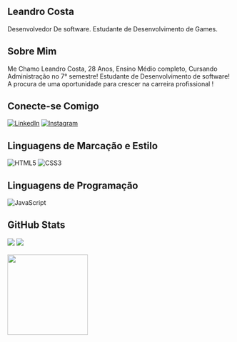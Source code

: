 ## Leandro Costa

Desenvolvedor De software.
Estudante de Desenvolvimento de Games.

## Sobre Mim
Me Chamo Leandro Costa, 28 Anos, Ensino Médio completo, Cursando Administração no 7° semestre!
Estudante de Desenvolvimento de software! A procura de uma oportunidade para crescer na carreira profissional !

## Conecte-se Comigo
[![LinkedIn](https://img.shields.io/badge/LinkedIn-000?style=for-the-badge&logo=linkedin&logoColor=0E76A8)](https://www.linkedin.com/in/leandro-de-matos-costa-54956518b/)
[![Instagram](https://img.shields.io/badge/Instagram-000?style=for-the-badge&logo=instagram)](https://www.instagram.com/leocostash/)

## Linguagens de Marcação  e Estilo
![HTML5](https://img.shields.io/badge/HTML5-000?style=for-the-badge&logo=html5)
![CSS3](https://img.shields.io/badge/CSS3-000?style=for-the-badge&logo=css3&logoColor=264CE4)


## Linguagens de Programação
![JavaScript](https://img.shields.io/badge/JavaScript-000?style=for-the-badge&logo=javascript)

## GitHub Stats
<div>
    <a href="https://www.linkedin.com/in/leandro-de-matos-costa-54956518b/" target="_blank"><img src="https://img.shields.io/badge/LinkedIn-0077B5?style=for-the-badge&logo=linkedin&logoColor=white" target="_blank"></a>
  <a href="mailto:leandrocostash@gmail.com" target="_blank"><img src="https://img.shields.io/badge/Gmail-D14836?style=for-the-badge&logo=gmail&logoColor=white" target="_blank"></a>
</div>

<br>

<div style="display: inline_block">
  <a href="https://github.com/leandrocostash">
  <img height="180em" src="https://github-readme-stats.vercel.app/api?username=leandrocostash&show_icons=true&theme=github_dark&include_all_commits=true&count_private=true"/>
</div>
